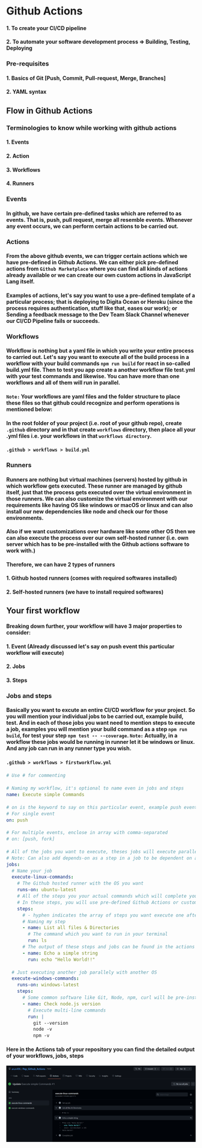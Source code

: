 # Github Actions
#### 1. To create your CI/CD pipeline
#### 2. To automate your software development process => Building, Testing, Deploying

### Pre-requisites
#### 1. Basics of Git [Push, Commit, Pull-request, Merge, Branches]
#### 2. YAML syntax

## Flow in Github Actions
### Terminologies to know while working with github actions
#### 1. Events
#### 2. Action
#### 3. Workflows
#### 4. Runners

### Events
#### In github, we have certain pre-defined tasks which are referred to as events. That is, push, pull request, merge all resemble events. Whenever any event occurs, we can perform certain actions to be carried out.

### Actions
#### From the above github events, we can trigger certain actions which we have pre-defined in Github Actions. We can either pick pre-defined actions from `Github Marketplace` where you can find all kinds of actions already available or we can create our own custom actions in JavaScript Lang itself.
#### Examples of actions, let's say you want to use a pre-defined template of a particular process; that is deploying to Digita Ocean or Heroku (since the process requires authentication, stuff like that, eases our work); or Sending a feedback message to the Dev Team Slack Channel whenever our CI/CD Pipeline fails or succeeds.

### Workflows
#### Workflow is nothing but a yaml file in which you write your entire process to carried out. Let's say you want to execute all of the build process in a workflow with your build commands `npm run build` for react in so-called build.yml file. Then to test you app create a another workflow file test.yml with your test commands and likewise. You can have more than one workflows and all of them will run in parallel.
#### `Note:` Your workflows are yaml files and the folder structure to place these files so that github could recognize and perform operations is mentioned below:
#### In the root folder of your project (i.e. root of your github repo), create `.github` directory and in that create `workflows` directory, then place all your .yml files i.e. your workflows in that `workflows directory`. 
#### `.github > workflows > build.yml`

### Runners
#### Runners are nothing but virtual machines (servers) hosted by github in which workflow gets executed. These runner are managed by github itself, just that the process gets executed over the virtual environment in those runners. We can also customize the virtual environment with our requirements like having OS like windows or macOS or linux and can also install our new dependencies like node and check our for those environments.
#### Also if we want customizations over hardware like some other OS then we can also execute the process over our own self-hosted runner (i.e. own server which has to be pre-installed with the Github actions software to work with.)
#### Therefore, we can have 2 types of runners
#### 1. Github hosted runners (comes with required softwares installed)
#### 2. Self-hosted runners (we have to install required softwares)

## Your first workflow
#### Breaking down further, your workflow will have 3 major properties to consider:
#### 1. Event (Already discussed let's say on push event this particular workflow will execute)
#### 2. Jobs
#### 3. Steps

### Jobs and steps
#### Basically you want to excute an entire CI/CD workflow for your project. So you will mention your individual jobs to be carried out, example build, test. And in each of those jobs you want need to mention steps to execute a job, examples you will mention your build command as a step `npm run build`, for test your step `npm test -- --coverage`. `Note:` Actually, in a workflow these jobs would be running in runner let it be windows or linux. And any job can run in any runner type you wish.

#### `.github > workflows > firstworkflow.yml`

```yml
# Use # for commenting

# Naming my workflow, it's optional to name even in jobs and steps
name: Execute simple Commands

# on is the keyword to say on this particular event, example push event
# For single event
on: push

# For multiple events, enclose in array with comma-separated
# on: [push, fork]

# All of the jobs you want to execute, theses jobs will execute parallely if they are independent jobs to execute.
# Note: Can also add depends-on as a step in a job to be dependent on another job
jobs:
  # Name your job
  execute-linux-commands:
    # The Github hosted runner with the OS you want
    runs-on: ubuntu-latest
    # All of the steps you your actual commands which will complete your tasks
    # In these steps, you will use pre-defined Github Actions or custom actions
    steps: 
      # - hyphen indicates the array of steps you want execute one after the other
      # Naming my step
      - name: List all files & Directories
        # The command which you want to run in your terminal
        run: ls
      # The output of these steps and jobs can be found in the actions tab in your Github repository at the top.
      - name: Echo a simple string
        run: echo "Hello World!!"

  # Just executing another job parallely with another OS
  execute-windows-commands:
    runs-on: windows-latest
    steps:
      # Some common software like Git, Node, npm, curl will be pre-installed.
      - name: Check node.js version
        # Execute multi-line commands
        run: |
          git --version
          node -v
          npm -v
```

#### Here in the Actions tab of your repository you can find the detailed output of your workflows, jobs, steps
![Alt text](./resources/workflow-output-check.png?raw=true "Optional Title")
